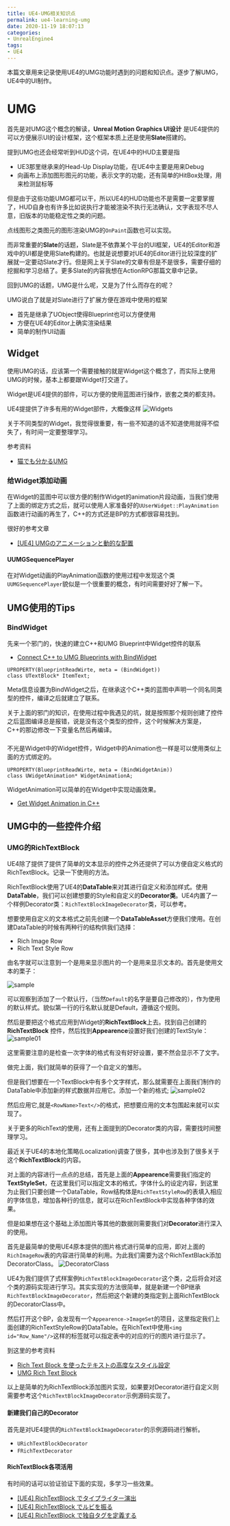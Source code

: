 ```yaml
---
title: UE4-UMG相关知识点
permalink: ue4-learning-umg
date: 2020-11-19 18:07:13
categories:
- UnrealEngine4
tags:
- UE4
---
```

本篇文章用来记录使用UE4的UMG功能时遇到的问题和知识点。逐步了解UMG，UE4中的UI制作。

<!--more-->

# UMG
首先是对UMG这个概念的解读，**Unreal Motion Graphics UI设计** 是UE4提供的可以方便展示UI的设计框架，这个框架本质上还是使用**Slate**搭建的。

提到UMG也还会经常听到HUD这个词，在UE4中的HUD主要是指
- UE3那里继承来的Head-Up Display功能，在UE4中主要是用来Debug
- 向画布上添加图形图元的功能，表示文字的功能，还有简单的HitBox处理，用来检测鼠标等

但是由于这些功能UMG都可以干，所以UE4的HUD功能也不是需要一定要掌握了，HUD自身也有许多比如说执行才能被渲染不执行无法确认，文字表现不尽人意，旧版本的功能稳定性之类的问题。

点线图形之类图元的图形渲染UMG的`OnPaint`函数也可以实现。

而非常重要的**Slate**的话题，Slate是不依靠某个平台的UI框架，UE4的Editor和游戏中的UI都是使用Slate构建的。也就是说想要对UE4的Editor进行比较深度的扩展就一定要动Slate才行。但是网上关于Slate的文章有但是不是很多，需要仔细的挖掘和学习总结了。更多Slate的内容我想在ActionRPG那篇文章中记录。

回到UMG的话题，UMG是什么呢，又是为了什么而存在的呢？

UMG说白了就是对Slate进行了扩展方便在游戏中使用的框架
- 首先是继承了UObject使得Blueprint也可以方便使用
- 方便在UE4的Editor上确实渲染结果
- 简单的制作UI动画

## Widget
使用UMG的话，应该第一个需要接触的就是Widget这个概念了，而实际上使用UMG的时候，基本上都要跟Widget打交道了。

Widget是UE4提供的部件，可以方便的使用蓝图进行操作，嵌套之类的都支持。

UE4提提供了许多有用的Widget部件，大概像这样
![Widgets](WidgetsList.png)

关于不同类型的Widget，我觉得很重要，有一些不知道的话不知道使用就得不偿失了，有时间一定要整理学习。

参考资料
- [猫でも分かるUMG](https://www.slideshare.net/EpicGamesJapan/umg-80334310)

### 给Widget添加动画
在Widget的蓝图中可以很方便的制作Widget的animation片段动画，当我们使用了上面的绑定方式之后，就可以使用人家准备好的`UUserWidget::PlayAnimation`函数进行动画的再生了，C++的方式还是BP的方式都很容易找到。

很好的参考文章
- [[UE4] UMGのアニメーションと動的な配置](http://monsho.blog63.fc2.com/blog-entry-158.html)

#### UUMGSequencePlayer
在对Widget动画的PlayAnimation函数的使用过程中发现这个类`UUMGSequencePlayer`貌似是一个很重要的概念，有时间需要好好了解一下。

## UMG使用的Tips

### BindWidget
先来一个邪门的，快速的建立C++和UMG Blueprint中Widget控件的联系
- [Connect C++ to UMG Blueprints with BindWidget](https://benui.ca/unreal/ui-bindwidget/)

```
UPROPERTY(BlueprintReadWirte, meta = (BindWidget))
class UTextBlock* ItemText;
```
Meta信息设置为BindWidget之后，在继承这个C++类的蓝图中声明一个同名同类型的控件，编译之后就建立了联系。

关于上面的邪门的知识，在使用过程中我遇见的坑，就是按照那个规则创建了控件之后蓝图编译总是报错，说是没有这个类型的控件，这个时候解决方案是，C++的那边修改一下变量名然后再编译。

###
不光是Widget中的Widget控件，Widget中的Animation也一样是可以使用类似上面的方式绑定的。
```
UPROPERTY(BlueprintReadWirte, meta = (BindWidgetAnim))
class UWidgetAnimation* WidgetAnimationA;
```
WidgetAnimation可以简单的在Widget中实现动画效果。
- [Get Widget Animation in C++](https://answers.unrealengine.com/questions/427948/get-widget-animation-in-c.html)

## UMG中的一些控件介绍

### UMG的RichTextBlock
UE4除了提供了提供了简单的文本显示的控件之外还提供了可以方便自定义格式的RichTextBlock。记录一下使用的方法。

RichTextBlock使用了UE4的**DataTable**来对其进行自定义和添加样式。使用**DataTable**，我们可以创建想要的Style和自定义的**Decorator类**。UE4内置了一个样例Decorator类：`RichTextBlockImageDecorator`类，可以参考。

想要使用自定义的文本格式之前先创建一个**DataTableAsset**方便我们使用。在创建DataTable的时候有两种行的结构供我们选择：
- Rich Image Row
- Rich Text Style Row

由名字就可以注意到一个是用来显示图片的一个是用来显示文本的。首先是使用文本的栗子：

![sample](RichTextDataTableSample.png)

可以观察到添加了一个默认行，（当然`Default`的名字是要自己修改的），作为使用的默认样式。貌似第一行的行名默认就是Default，遵循这个规则。

然后是要把这个格式应用到Widget的**RichTextBlock**上去。找到自己创建的**RichTextBlock**  控件，然后找到**Appearence**设置好我们创建的TextStyle：
![sample01](RichTextDataTableSample01.png)

这里需要注意的是检查一次字体的格式有没有好好设置，要不然会显示不了文字。

做完上面，我们就简单的获得了一个自定义的雏形。

但是我们想要在一个TextBlock中有多个文字样式，那么就需要在上面我们制作的DataTable中添加新的样式数据并应用它。添加一个新的格式;
![sample02](RichTextDataTableSample02.png)

然后应用它,就是`<RowName>Text</>`的格式，把想要应用的文本包围起来就可以实现了。

关于更多的RichText的使用，还有上面提到的Decorator类的内容，需要找时间整理学习。

最近关于UE4的本地化策略(Localization)调查了很多，其中也涉及到了很多关于这个**RichTextBlock**的内容。

对上面的内容进行一点点的总结，首先是上面的**Appearence**需要我们指定的**TextStyleSet**，在这里我们可以指定文本的格式，字体什么的设定内容，到这里为止我们只要创建一个DataTable，Row结构体是`RichTextStyleRow`的表填入相应的字体信息，增加各种行的信息，就可以在RichTextBlock中实现各种字体的效果。

但是如果想在这个基础上添加图片等其他的数据则需要我们对**Decorator**进行深入的使用。

首先是最简单的使用UE4原本提供的图片格式进行简单的应用，即对上面的`RichImageRow`表的内容进行简单的利用。为此我们需要为这个RichTextBlack添加DecoratorClass。
![DecoratorClass](DecoratorClassSample.png)

UE4为我们提供了式样案例`RichTextBlockImageDecorator`这个类，之后将会对这个类的源码实现进行学习。其实实现的方法很简单，就是新建一个BP继承`RichTextBlockImageDecorator`，然后把这个新建的类指定到上面RichTextBlock的DecoratorClass中。

然后打开这个BP，会发现有一个`Appearence->ImageSet`的项目，这里指定我们上面创建的RichTextStyleRow的DataTable。在RichText中使用`<img id="Row_Name"/>`这样的标签就可以指定表中的对应的行的图片进行显示了。

到这里的参考资料
- [Rich Text Block を使ったテキストの高度なスタイル設定](https://www.unrealengine.com/ja/tech-blog/advanced-text-styling-with-rich-text-block)
- [UMG Rich Text Block](https://docs.unrealengine.com/en-US/InteractiveExperiences/UMG/UserGuide/UMGRichTextBlock/index.html)

以上是简单的为RichTextBlock添加图片实现，如果要对Decorator进行自定义则需要参考这个`RichTextBlockImageDecorator`示例源码实现了。

#### 新建我们自己的Decorator
首先是对UE4提供的`RichTextBlockImageDecorator`的示例源码进行解析。
- `URichTextBlockDecorator`
- `FRichTextDecorator`

#### RichTextBlock各项活用
有时间的话可以验证验证下面的实现，多学习一些效果。
- [[UE4] RichTextBlock でタイプライター演出](https://qiita.com/koorinonaka/items/5eb82738479667fa3d9c)
- [[UE4] RichTextBlock でルビを振る](https://qiita.com/koorinonaka/items/34a47303e9d9c5393105)
- [[UE4] RichTextBlock で独自タグを定義する](https://qiita.com/koorinonaka/items/39b01d1652d698e3d73b)
